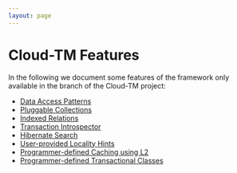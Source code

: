 ```yaml
---
layout: page
---
```


# Cloud-TM Features

In the following we document some features of the framework only available in the branch of the Cloud-TM project:

* [Data Access Patterns][DAP]
* [Pluggable Collections][Collections]
* [Indexed Relations][Indexes]
* [Transaction Introspector][Introspector]
* [Hibernate Search][Search]
* [User-provided Locality Hints][LocalityHints]
* [Programmer-defined Caching using L2][L2Cache]
* [Programmer-defined Transactional Classes][TxClasses]


[DAP]: DAP.html
[Collections]: Collections.html
[Indexes]: Indexes.html
[Introspector]: Introspector.html
[Search]: Search.html
[LocalityHints]: LocalityHints.html
[L2Cache]: L2Cache.html
[TxClasses]: TxClasses.html
